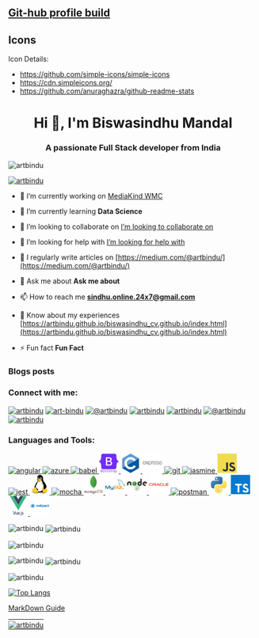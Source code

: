 ## [Git-hub profile build](https://rahuldkjain.github.io/gh-profile-readme-generator/)

## Icons
Icon Details: 
- https://github.com/simple-icons/simple-icons
- https://cdn.simpleicons.org/ 
- https://github.com/anuraghazra/github-readme-stats


<h1 align="center">Hi 👋, I'm Biswasindhu Mandal</h1>
<h3 align="center">A passionate Full Stack developer from India</h3>

<p align="left"> <img src="https://komarev.com/ghpvc/?username=artbindu&label=Profile%20views&color=0e75b6&style=flat" alt="artbindu" /> </p>

<p align="left"> <a href="https://github.com/ryo-ma/github-profile-trophy"><img src="https://github-profile-trophy.vercel.app/?username=artbindu" alt="artbindu" /></a> </p>

- 🔭 I’m currently working on [MediaKind WMC](https://mediakind.wmc)

- 🌱 I’m currently learning **Data Science**

- 👯 I’m looking to collaborate on [I’m looking to collaborate on](https://Imlookingtocollaborateon)

- 🤝 I’m looking for help with [I’m looking for help with](https://lookingforhelpwith)

- 📝 I regularly write articles on [https://medium.com/@artbindu/](https://medium.com/@artbindu/)

- 💬 Ask me about **Ask me about**

- 📫 How to reach me **sindhu.online.24x7@gmail.com**

- 📄 Know about my experiences [https://artbindu.github.io/biswasindhu_cv.github.io/index.html](https://artbindu.github.io/biswasindhu_cv.github.io/index.html)

- ⚡ Fun fact **Fun Fact**

### Blogs posts
<!-- BLOG-POST-LIST:START -->
<!-- BLOG-POST-LIST:END -->

<h3 align="left">Connect with me:</h3>
<p align="left">
<a href="https://linkedin.com/in/artbindu" target="blank"><img align="center" src="https://raw.githubusercontent.com/rahuldkjain/github-profile-readme-generator/master/src/images/icons/Social/linked-in-alt.svg" alt="artbindu" height="30" width="40" /></a>
<a href="https://stackoverflow.com/users/art-bindu" target="blank"><img align="center" src="https://raw.githubusercontent.com/rahuldkjain/github-profile-readme-generator/master/src/images/icons/Social/stack-overflow.svg" alt="art-bindu" height="30" width="40" /></a>
<a href="https://medium.com/@artbindu" target="blank"><img align="center" src="https://raw.githubusercontent.com/rahuldkjain/github-profile-readme-generator/master/src/images/icons/Social/medium.svg" alt="@artbindu" height="30" width="40" /></a>
<a href="https://www.hackerrank.com/artbindu" target="blank"><img align="center" src="https://raw.githubusercontent.com/rahuldkjain/github-profile-readme-generator/master/src/images/icons/Social/hackerrank.svg" alt="artbindu" height="30" width="40" /></a>
<a href="https://www.leetcode.com/artbindu" target="blank"><img align="center" src="https://raw.githubusercontent.com/rahuldkjain/github-profile-readme-generator/master/src/images/icons/Social/leet-code.svg" alt="artbindu" height="30" width="40" /></a>
<a href="https://www.hackerearth.com/@artbindu" target="blank"><img align="center" src="https://raw.githubusercontent.com/rahuldkjain/github-profile-readme-generator/master/src/images/icons/Social/hackerearth.svg" alt="@artbindu" height="30" width="40" /></a>
<a href="https://auth.geeksforgeeks.org/user/artbindu" target="blank"><img align="center" src="https://raw.githubusercontent.com/rahuldkjain/github-profile-readme-generator/master/src/images/icons/Social/geeks-for-geeks.svg" alt="artbindu" height="30" width="40" /></a>
</p>

<h3 align="left">Languages and Tools:</h3>
<p align="left"> <a href="https://angular.io" target="_blank" rel="noreferrer"> <img src="https://angular.io/assets/images/logos/angular/angular.svg" alt="angular" width="40" height="40"/> </a> <a href="https://azure.microsoft.com/en-in/" target="_blank" rel="noreferrer"> <img src="https://www.vectorlogo.zone/logos/microsoft_azure/microsoft_azure-icon.svg" alt="azure" width="40" height="40"/> </a> <a href="https://babeljs.io/" target="_blank" rel="noreferrer"> <img src="https://www.vectorlogo.zone/logos/babeljs/babeljs-icon.svg" alt="babel" width="40" height="40"/> </a> <a href="https://getbootstrap.com" target="_blank" rel="noreferrer"> <img src="https://raw.githubusercontent.com/devicons/devicon/master/icons/bootstrap/bootstrap-plain-wordmark.svg" alt="bootstrap" width="40" height="40"/> </a> <a href="https://www.cprogramming.com/" target="_blank" rel="noreferrer"> <img src="https://raw.githubusercontent.com/devicons/devicon/master/icons/c/c-original.svg" alt="c" width="40" height="40"/> </a> <a href="https://expressjs.com" target="_blank" rel="noreferrer"> <img src="https://raw.githubusercontent.com/devicons/devicon/master/icons/express/express-original-wordmark.svg" alt="express" width="40" height="40"/> </a> <a href="https://git-scm.com/" target="_blank" rel="noreferrer"> <img src="https://www.vectorlogo.zone/logos/git-scm/git-scm-icon.svg" alt="git" width="40" height="40"/> </a> <a href="https://jasmine.github.io/" target="_blank" rel="noreferrer"> <img src="https://www.vectorlogo.zone/logos/jasmine/jasmine-icon.svg" alt="jasmine" width="40" height="40"/> </a> <a href="https://developer.mozilla.org/en-US/docs/Web/JavaScript" target="_blank" rel="noreferrer"> <img src="https://raw.githubusercontent.com/devicons/devicon/master/icons/javascript/javascript-original.svg" alt="javascript" width="40" height="40"/> </a> <a href="https://jestjs.io" target="_blank" rel="noreferrer"> <img src="https://www.vectorlogo.zone/logos/jestjsio/jestjsio-icon.svg" alt="jest" width="40" height="40"/> </a> <a href="https://www.linux.org/" target="_blank" rel="noreferrer"> <img src="https://raw.githubusercontent.com/devicons/devicon/master/icons/linux/linux-original.svg" alt="linux" width="40" height="40"/> </a> <a href="https://mochajs.org" target="_blank" rel="noreferrer"> <img src="https://www.vectorlogo.zone/logos/mochajs/mochajs-icon.svg" alt="mocha" width="40" height="40"/> </a> <a href="https://www.mongodb.com/" target="_blank" rel="noreferrer"> <img src="https://raw.githubusercontent.com/devicons/devicon/master/icons/mongodb/mongodb-original-wordmark.svg" alt="mongodb" width="40" height="40"/> </a> <a href="https://www.mysql.com/" target="_blank" rel="noreferrer"> <img src="https://raw.githubusercontent.com/devicons/devicon/master/icons/mysql/mysql-original-wordmark.svg" alt="mysql" width="40" height="40"/> </a> <a href="https://nodejs.org" target="_blank" rel="noreferrer"> <img src="https://raw.githubusercontent.com/devicons/devicon/master/icons/nodejs/nodejs-original-wordmark.svg" alt="nodejs" width="40" height="40"/> </a> <a href="https://www.oracle.com/" target="_blank" rel="noreferrer"> <img src="https://raw.githubusercontent.com/devicons/devicon/master/icons/oracle/oracle-original.svg" alt="oracle" width="40" height="40"/> </a> <a href="https://postman.com" target="_blank" rel="noreferrer"> <img src="https://www.vectorlogo.zone/logos/getpostman/getpostman-icon.svg" alt="postman" width="40" height="40"/> </a> <a href="https://www.python.org" target="_blank" rel="noreferrer"> <img src="https://raw.githubusercontent.com/devicons/devicon/master/icons/python/python-original.svg" alt="python" width="40" height="40"/> </a> <a href="https://www.typescriptlang.org/" target="_blank" rel="noreferrer"> <img src="https://raw.githubusercontent.com/devicons/devicon/master/icons/typescript/typescript-original.svg" alt="typescript" width="40" height="40"/> </a> <a href="https://vuejs.org/" target="_blank" rel="noreferrer"> <img src="https://raw.githubusercontent.com/devicons/devicon/master/icons/vuejs/vuejs-original-wordmark.svg" alt="vuejs" width="40" height="40"/> </a> <a href="https://webpack.js.org" target="_blank" rel="noreferrer"> <img src="https://raw.githubusercontent.com/devicons/devicon/d00d0969292a6569d45b06d3f350f463a0107b0d/icons/webpack/webpack-original-wordmark.svg" alt="webpack" width="40" height="40"/> </a> </p>

<p><img align="left" src="https://github-readme-stats.vercel.app/api/top-langs?username=artbindu&show_icons=true&locale=en&layout=compact" alt="artbindu" /></p>

<p>&nbsp;<img align="center" src="https://github-readme-stats.vercel.app/api?username=artbindu&show_icons=true&locale=en" alt="artbindu" /></p>

<p><img align="center" src="https://github-readme-streak-stats.herokuapp.com/?user=artbindu&" alt="artbindu" /></p>



<p><img align="left" src="https://github-readme-stats.vercel.app/api/top-langs?username=artbindu&show_icons=true&locale=en&layout=compact" alt="artbindu" /></p>

<p>&nbsp;<img align="center" src="https://github-readme-stats.vercel.app/api?username=artbindu&show_icons=true&locale=en" alt="artbindu" /></p>

<p><img align="center" src="https://github-readme-streak-stats.herokuapp.com/?user=artbindu&" alt="artbindu" /></p>


[![Top Langs](https://github-readme-stats.vercel.app/api/top-langs/?username=artbindu&langs_count=8)](https://github.com/artbindu/github-readme-stats)


[MarkDown Guide](https://www.markdownguide.org/extended-syntax/)




<table>
<tr><td colspan="4" style="padding:0;margin:0;">
<a href="https://stackoverflow.com/users/10850045/art-bindu?tab=profile">
<img align="center" src="https://so-stats-kurt-liao.vercel.app/api?user=10850045" alt="artbindu"/>
</a></td></tr>
</table>
